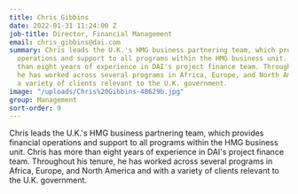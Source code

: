 ```yaml
---
title: Chris Gibbins
date: 2022-01-31 11:24:00 Z
job-title: Director, Financial Management
email: chris_gibbins@dai.com
summary: Chris leads the U.K.'s HMG business partnering team, which provides financial
  operations and support to all programs within the HMG business unit. Chris has more
  than eight years of experience in DAI's project finance team. Throughout his tenure,
  he has worked across several programs in Africa, Europe, and North America and with
  a variety of clients relevant to the U.K. government.
image: "/uploads/Chris%20Gibbins-48629b.jpg"
group: Management
sort-order: 9
---
```


Chris leads the U.K.'s HMG business partnering team, which provides financial operations and support to all programs within the HMG business unit. Chris has more than eight years of experience in DAI's project finance team. Throughout his tenure, he has worked across several programs in Africa, Europe, and North America and with a variety of clients relevant to the U.K. government.
